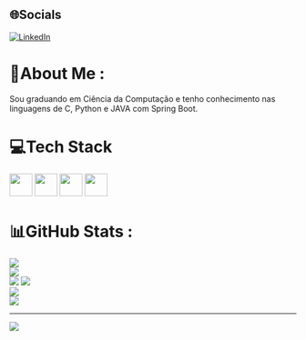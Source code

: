 ## 🌐Socials
[![LinkedIn](https://img.shields.io/badge/LinkedIn-%230077B5.svg?logo=linkedin&logoColor=white)](https://linkedin.com/in/https://www.linkedin.com/in/antonio-carvalho-963b42234) 
# 💫About Me :
Sou graduando em Ciência da Computação e tenho conhecimento nas linguagens de C, Python e JAVA com Spring Boot.
  
# 💻Tech Stack
<img src="https://cdn.jsdelivr.net/gh/devicons/devicon/icons/java/java-original-wordmark.svg" width="40" height="40"/> <img src="https://cdn.jsdelivr.net/gh/devicons/devicon/icons/spring/spring-original.svg"  width="40" height="40"/> <img src="https://cdn.jsdelivr.net/gh/devicons/devicon/icons/python/python-original.svg" width="40" height="40" /> <img src="https://cdn.jsdelivr.net/gh/devicons/devicon/icons/mysql/mysql-original-wordmark.svg" width="40" height="40" /><br/>
# 📊GitHub Stats :
![](https://github-readme-stats.vercel.app/api?username=4ntonio19&theme=swift&hide_border=false&include_all_commits=true&count_private=true)<br/>
![](https://github-readme-streak-stats.herokuapp.com/?user=4ntonio19&theme=swift&hide_border=false)<br/>
![](https://github-readme-stats.vercel.app/api/top-langs/?username=4ntonio19&theme=swift&hide_border=false&include_all_commits=true&count_private=true&layout=compact)
![](https://github-readme-stats.vercel.app/api?username=4ntonio19&theme=dark&hide_border=false&include_all_commits=false&count_private=false)<br/>
![](https://github-readme-streak-stats.herokuapp.com/?user=4ntonio19&theme=dark&hide_border=false)<br/>
![](https://github-readme-stats.vercel.app/api/top-langs/?username=4ntonio19&theme=dark&hide_border=false&include_all_commits=false&count_private=false&layout=compact)

---
[![](https://visitcount.itsvg.in/api?id=4ntonio19&icon=0&color=0)](https://visitcount.itsvg.in)
